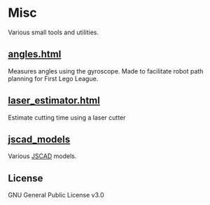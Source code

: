 Misc
===
Various small tools and utilities.

## [angles.html](https://quirkycort.github.io/misc/angles.html)
Measures angles using the gyroscope.
Made to facilitate robot path planning for First Lego League.

## [laser_estimator.html](https://quirkycort.github.io/misc/laser_estimator.html)
Estimate cutting time using a laser cutter

## [jscad_models](https://quirkycort.github.io/misc/jscad_models)
Various [JSCAD](https://github.com/jscad/OpenJSCAD.org) models.

License
---
GNU General Public License v3.0